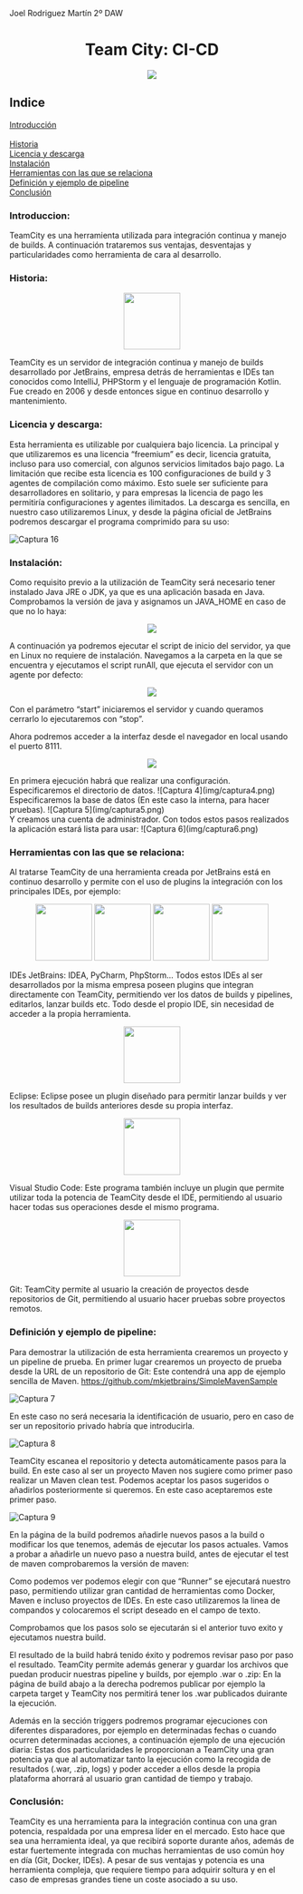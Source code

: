 Joel Rodriguez Martín
2º DAW

<h1 align="center"> 
   Team City: CI-CD 
</h1>
<p align="center">
<img src="img/logoteamcity.png" />
</p>

## Indice
[Introducción](#introduccion)<br/>          	
[Historia](#historia)  
[Licencia y descarga](#licencia)  
[Instalación](#instalacion)  
[Herramientas con las que se relaciona](#herramientas)  
[Definición y ejemplo de pipeline](#pipeline)  
[Conclusión](#conclusion)  


### Introduccion:<a name="introduccion"></a>
TeamCity es una herramienta utilizada para integración continua y manejo de builds. A continuación trataremos sus ventajas, desventajas y particularidades como herramienta de cara al desarrollo.

### Historia:<a name="historia"></a>
<p align="center">
<img src="img/logojet.png" height="100px" width="100px"/>
</p>

TeamCity es un servidor de integración continua y manejo de builds desarrollado por JetBrains, empresa detrás de herramientas e IDEs tan conocidos como IntelliJ, PHPStorm y el lenguaje de programación Kotlin. Fue creado en 2006 y desde entonces sigue en continuo desarrollo y mantenimiento.


### Licencia y descarga:<a name="licencia"></a>
Esta herramienta es utilizable por cualquiera bajo licencia. La principal y que utilizaremos es una licencia “freemium” es decir, licencia gratuita, incluso para uso comercial, con algunos servicios limitados bajo pago. La limitación que recibe esta licencia es 100 configuraciones de build y 3 agentes de compilación como máximo. 
Esto suele ser suficiente para desarrolladores en solitario, y para empresas la licencia de pago les permitiría configuraciones y agentes ilimitados.
La descarga es sencilla, en nuestro caso utilizaremos Linux, y desde la página oficial de JetBrains podremos descargar el programa comprimido para su uso:  

![Captura 16](img/captura16.png)<br/>

### Instalación:<a name="instalacion"></a>
Como requisito previo a la utilización de TeamCity será necesario tener instalado Java JRE o JDK, ya que es una aplicación basada en Java. Comprobamos la versión de java y asignamos un JAVA_HOME en caso de que no lo haya:  
<p align="center">
<img src="img/captura1.png"/>
</p>


A continuación ya podremos ejecutar el script de inicio del servidor, ya que en Linux no requiere de instalación. Navegamos a la carpeta en la que se encuentra y ejecutamos el script runAll, que ejecuta el servidor con un agente por defecto:  
<p align="center">
<img src="img/captura2.png"/>
</p>

Con el parámetro “start” iniciaremos el servidor y cuando queramos cerrarlo lo ejecutaremos con “stop”.

Ahora podremos acceder a la interfaz desde el navegador en local usando el puerto 8111.
<p align="center">
<img src="img/captura3.png"/>
</p>
En primera ejecución habrá que realizar una configuración. Especificaremos el directorio de datos.  
![Captura 4](img/captura4.png)<br/>
Especificaremos la base de datos (En este caso la interna, para hacer pruebas).  
![Captura 5](img/captura5.png)<br/>
Y creamos una cuenta de administrador.  
Con todos estos pasos realizados la aplicación estará lista para usar:  
![Captura 6](img/captura6.png)<br/>

### Herramientas con las que se relaciona:<a name="herramientas"></a>
Al tratarse TeamCity de una herramienta creada por JetBrains está en continuo desarrollo y permite con el uso de plugins la integración con los principales IDEs, por ejemplo:

<p align="center">
   <img src="img/logoide1.png" height="100px" width="100px"/>
   <img src="img/logoide2.png" height="100px" width="100px"/>
   <img src="img/logoide3.png" height="100px" width="100px"/>
   <img src="img/logoide4.png" height="100px" width="100px"/>
</p>

IDEs JetBrains: IDEA, PyCharm, PhpStorm… Todos estos IDEs al ser desarrollados por la misma empresa poseen plugins que integran directamente con TeamCity, permitiendo ver los datos de builds y pipelines, editarlos, lanzar builds etc. Todo desde el propio IDE, sin necesidad de acceder a la propia herramienta.


<p align="center">
   <img src="img/logoeclipse.png" height="100px" width="100px"/>
</p>

Eclipse: Eclipse posee un plugin diseñado para permitir lanzar builds y ver los resultados de builds anteriores desde su propia interfaz.

<p align="center">
   <img src="img/logocode.jpg" height="100px" width="100px"/>
</p>

Visual Studio Code: Este programa también incluye un plugin que permite utilizar toda la potencia de TeamCity desde el IDE, permitiendo al usuario hacer todas sus operaciones desde el mismo programa.

<p align="center">
   <img src="img/logogit.png" height="100px" width="100px"/>
</p>

Git: TeamCity permite al usuario la creación de proyectos desde repositorios de Git, permitiendo al usuario hacer pruebas sobre proyectos remotos.



### Definición y ejemplo de pipeline:<a name="pipeline"></a>
Para demostrar la utilización de esta herramienta crearemos un proyecto y un pipeline de prueba.
En primer lugar crearemos un proyecto de prueba desde la URL de un repositorio de Git:
Este contendrá una app de ejemplo sencilla de Maven.
https://github.com/mkjetbrains/SimpleMavenSample  

![Captura 7](img/captura7.png)<br/>

En este caso no será necesaria la identificación de usuario, pero en caso de ser un repositorio privado habría que introducirla.  

![Captura 8](img/captura8.png)<br/>

TeamCity escanea el repositorio y detecta automáticamente pasos para la build. En este caso al ser un proyecto Maven nos sugiere como primer paso realizar un Maven clean test. Podemos aceptar los pasos sugeridos o añadirlos posteriormente si queremos. En este caso aceptaremos este primer paso.  

![Captura 9](img/captura9.png)<br/>


En la página de la build podremos añadirle nuevos pasos a la build o modificar los que tenemos, además de ejecutar los pasos actuales.
Vamos a probar a añadirle un nuevo paso a nuestra build, antes de ejecutar el test de maven comprobaremos la versión de maven:

Como podemos ver podemos elegir con que “Runner” se ejecutará nuestro paso, permitiendo utilizar gran cantidad de herramientas como Docker, Maven e incluso proyectos de IDEs. En este caso utilizaremos la linea de compandos y colocaremos el script deseado en el campo de texto.


Comprobamos que los pasos solo se ejecutarán si el anterior tuvo exito y ejecutamos nuestra build.

El resultado de la build habrá tenido éxito y podremos revisar paso por paso el resultado.
TeamCity permite además generar y guardar los archivos que puedan producir nuestras pipeline y builds, por ejemplo .war o .zip:
En la página de build abajo a la derecha podremos publicar por ejemplo la carpeta target y TeamCity nos permitirá tener los .war publicados duirante la ejecución.


Además en la sección triggers podremos programar ejecuciones con diferentes disparadores, por ejemplo en determinadas fechas o cuando ocurren determinadas acciones, a continuación ejemplo de una ejecución diaria:
Estas dos particularidades le proporcionan a TeamCity una gran potencia ya que al automatizar tanto la ejecución como la recogida de resultados (.war, .zip, logs) y poder acceder a ellos desde la propia plataforma ahorrará al usuario gran cantidad de tiempo y trabajo.

### Conclusión:<a name="conclusion"></a>
TeamCity es una herramienta para la integración continua con una gran potencia, respaldada por una empresa líder en el mercado. Esto hace que sea una herramienta ideal, ya que recibirá soporte durante años, además de estar fuertemente integrada con muchas herramientas de uso común hoy en día (Git, Docker, IDEs). A pesar de sus ventajas y potencia es una herramienta compleja, que requiere tiempo para adquirir soltura y en el caso de empresas grandes tiene un coste asociado a su uso.
